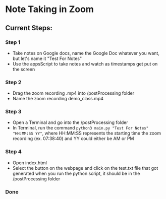 # Note Taking in Zoom

## Current Steps:

### Step 1
- Take notes on Google docs, name the Google Doc whatever you want, but let's name it "Test For Notes"
- Use the appsScript to take notes and watch as timestamps get put on the screen

### Step 2
- Drag the zoom recording .mp4 into /postProcessing folder
- Name the zoom recording demo_class.mp4

### Step 3
- Open a Terminal and go into the /postProcessing folder
- In Terminal, run the command ```python3 main.py "Test For Notes" "HH:MM:SS YY"```, where HH:MM:SS represents the starting time the zoom recording (ex. 07:38:40) and YY could either be AM or PM

### Step 4
- Open index.html
- Select the button on the webpage and click on the test.txt file that got generated when you run the
python script, it should be in the /postProcessing folder

### Done
